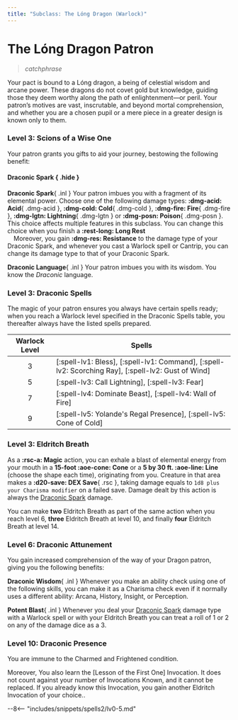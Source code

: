 ```yaml
---
title: "Subclass: The Lóng Dragon (Warlock)"
---
```


<p style="display:none">

</p>

# The Lóng Dragon Patron

> *catchphrase*

Your pact is bound to a Lóng dragon, a being of celestial wisdom and arcane power. These dragons do not covet gold but knowledge, guiding those they deem worthy along the path of enlightenment—or peril. Your patron’s motives are vast, inscrutable, and beyond mortal comprehension, and whether you are a chosen pupil or a mere piece in a greater design is known only to them.

### Level 3: Scions of a Wise One

Your patron grants you gifts to aid your journey, bestowing the following benefit:

#### Draconic Spark { .hide }

**Draconic Spark**{ .inl } Your patron imbues you with a fragment of its elemental power. Choose one of the following damage types: **:dmg-acid: Acid**{ .dmg-acid }, **:dmg-cold: Cold**{ .dmg-cold }, **:dmg-fire: Fire**{ .dmg-fire }, **:dmg-lgtn: Lightning**{ .dmg-lgtn } or **:dmg-posn: Poison**{ .dmg-posn }. This choice affects multiple features in this subclass. You can change this choice when you finish a **:rest-long: Long Rest**  
&emsp;Moreover, you gain **:dmg-res: Resistance** to the damage type of your Draconic Spark, and whenever you cast a Warlock spell or Cantrip, you can change its damage type to that of your Draconic Spark.

**Draconic Language**{ .inl } Your patron imbues you with its wisdom. You know the *Draconic* language.

### Level 3: Draconic Spells

The magic of your patron ensures you always have certain spells ready; when you reach a Warlock level specified in the Draconic Spells table, you thereafter always have the listed spells prepared.

| Warlock Level | Spells |
|:-:|---|
| 3 | [:spell-lv1: Bless], [:spell-lv1: Command], [:spell-lv2: Scorching Ray], [:spell-lv2: Gust of Wind] |
| 5 | [:spell-lv3: Call Lightning], [:spell-lv3: Fear] |
| 7 | [:spell-lv4: Dominate Beast], [:spell-lv4: Wall of Fire] |
| 9 | [:spell-lv5: Yolande's Regal Presence], [:spell-lv5: Cone of Cold] |

### Level 3: Eldritch Breath

As a **:rsc-a: Magic** action, you can exhale a blast of elemental energy from your mouth in a **15-foot :aoe-cone: Cone** or a **5 by 30 ft. :aoe-line: Line** (choose the shape each time), originating from you. Creature in that area makes a **:d20-save: DEX Save**{ .rsc }, taking damage equals to `1d8 plus your Charisma modifier` on a failed save. Damage dealt by this action is always the [Draconic Spark] damage. 

You can make **two** Eldritch Breath as part of the same action when you reach level 6, **three** Eldritch Breath at level 10, and finally **four** Eldritch Breath at level 14.

### Level 6: Draconic Attunement

You gain increased comprehension of the way of your Dragon patron, giving you the following benefits:

**Draconic Wisdom**{ .inl } Whenever you make an ability check using one of the following skills, you can make it as a Charisma check even if it normally uses a different ability: Arcana, History, Insight, or Perception.

**Potent Blast**{ .inl } Whenever you deal your [Draconic Spark] damage type with a Warlock spell or with your Eldritch Breath you can treat a roll of 1 or 2 on any of the damage dice as a 3.

### Level 10: Draconic Presence

You are immune to the Charmed and Frightened condition. 

Moreover, You also learn the [Lesson of the First One] Invocation. It does not count against your number of Invocations Known, and it cannot be replaced. If you already know this Invocation, you gain another Eldritch Invocation of your choice..

--8<-- "includes/snippets/spells2/lv0-5.md"

[Draconic Spark]: #draconic-spark